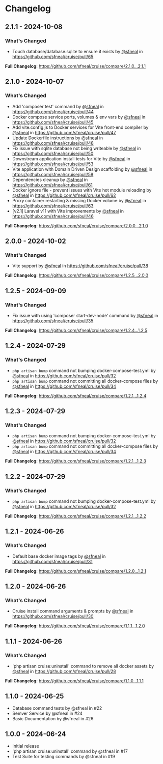 # Changelog

## 2.1.1 - 2024-10-08

### What's Changed

* Touch database/database.sqlite to ensure it exists by [@sfneal](https://github.com/sfneal) in https://github.com/sfneal/cruise/pull/65

**Full Changelog**: https://github.com/sfneal/cruise/compare/2.1.0...2.1.1

## 2.1.0 - 2024-10-07

### What's Changed

* Add 'composer test' command by [@sfneal](https://github.com/sfneal) in https://github.com/sfneal/cruise/pull/44
* Docker compose service ports, volumes & env vars by [@sfneal](https://github.com/sfneal) in https://github.com/sfneal/cruise/pull/45
* Add vite.config.js to Docker services for Vite front-end compiler by [@sfneal](https://github.com/sfneal) in https://github.com/sfneal/cruise/pull/47
* Update Dockerfile instructions by [@sfneal](https://github.com/sfneal) in https://github.com/sfneal/cruise/pull/48
* Fix issue with sqlite database not being writeable by [@sfneal](https://github.com/sfneal) in https://github.com/sfneal/cruise/pull/50
* Downstream application install tests for Vite by [@sfneal](https://github.com/sfneal) in https://github.com/sfneal/cruise/pull/53
* Vite application with Domain Driven Design scaffolding by [@sfneal](https://github.com/sfneal) in https://github.com/sfneal/cruise/pull/58
* Dependencies cleanup by [@sfneal](https://github.com/sfneal) in https://github.com/sfneal/cruise/pull/61
* Docker ignore file - prevent issues with Vite hot module reloading by [@sfneal](https://github.com/sfneal) in https://github.com/sfneal/cruise/pull/62
* Proxy container restarting & missing Docker volume by [@sfneal](https://github.com/sfneal) in https://github.com/sfneal/cruise/pull/63
* [v2.1] Laravel v11 with Vite improvements by [@sfneal](https://github.com/sfneal) in https://github.com/sfneal/cruise/pull/46

**Full Changelog**: https://github.com/sfneal/cruise/compare/2.0.0...2.1.0

## 2.0.0 - 2024-10-02

### What's Changed

* Vite support by [@sfneal](https://github.com/sfneal) in https://github.com/sfneal/cruise/pull/38

**Full Changelog**: https://github.com/sfneal/cruise/compare/1.2.5...2.0.0

## 1.2.5 - 2024-09-09

### What's Changed

* Fix issue with using 'composer start-dev-node' command by [@sfneal](https://github.com/sfneal) in https://github.com/sfneal/cruise/pull/35

**Full Changelog**: https://github.com/sfneal/cruise/compare/1.2.4...1.2.5

## 1.2.4 - 2024-07-29

### What's Changed

* `php artisan bump` command not bumping docker-compose-test.yml by [@sfneal](https://github.com/sfneal) in https://github.com/sfneal/cruise/pull/32
* `php artisan bump` command not committing all docker-compose files by [@sfneal](https://github.com/sfneal) in https://github.com/sfneal/cruise/pull/34

**Full Changelog**: https://github.com/sfneal/cruise/compare/1.2.1...1.2.4

## 1.2.3 - 2024-07-29

### What's Changed

* `php artisan bump` command not bumping docker-compose-test.yml by [@sfneal](https://github.com/sfneal) in https://github.com/sfneal/cruise/pull/32
* `php artisan bump` command not committing all docker-compose files by [@sfneal](https://github.com/sfneal) in https://github.com/sfneal/cruise/pull/34

**Full Changelog**: https://github.com/sfneal/cruise/compare/1.2.1...1.2.3

## 1.2.2 - 2024-07-29

### What's Changed

* `php artisan bump` command not bumping docker-compose-test.yml by [@sfneal](https://github.com/sfneal) in https://github.com/sfneal/cruise/pull/32

**Full Changelog**: https://github.com/sfneal/cruise/compare/1.2.1...1.2.2

## 1.2.1 - 2024-06-26

### What's Changed

* Default base docker image tags by [@sfneal](https://github.com/sfneal) in https://github.com/sfneal/cruise/pull/31

**Full Changelog**: https://github.com/sfneal/cruise/compare/1.2.0...1.2.1

## 1.2.0 - 2024-06-26

### What's Changed

* Cruise install command arguments & prompts by [@sfneal](https://github.com/sfneal) in https://github.com/sfneal/cruise/pull/30

**Full Changelog**: https://github.com/sfneal/cruise/compare/1.1.1...1.2.0

## 1.1.1 - 2024-06-26

### What's Changed

* 'php artisan cruise:uninstall' command to remove all docker assets by [@sfneal](https://github.com/sfneal) in https://github.com/sfneal/cruise/pull/28

**Full Changelog**: https://github.com/sfneal/cruise/compare/1.1.0...1.1.1

## 1.1.0 - 2024-06-25

- Database command tests by @sfneal in #22
- Semver Service by @sfneal in #24
- Basic Documentation by @sfneal in #26

## 1.0.0 - 2024-06-24

- Initial release
- 'php artisan cruise:uninstall' command by @sfneal in #17
- Test Suite for testing commands by @sfneal in #19

